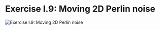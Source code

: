 # Exercise I.9: Moving 2D Perlin noise

![Exercise I.9: Moving 2D Perlin noise](https://raw.githubusercontent.com/mark-gerarts/nature-of-code/master/screenshots/Exercise%20I.9%3A%20Moving%202D%20Perlin%20noise.gif)